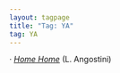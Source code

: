 ```yaml
---
layout: tagpage
title: "Tag: YA"
tag: YA
---
```

&middot; <a href="https://infixing.github.io/reviews/YA/allen-agostini_home.html" title="Home Home"><em>Home Home</em></a> (L. Angostini)
